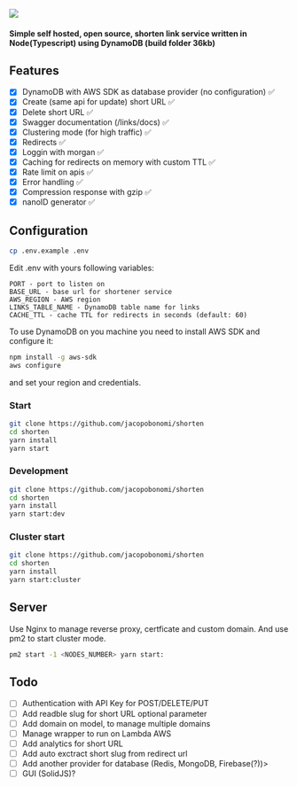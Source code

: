 [![](https://i.ibb.co/XC8sJYY/1.png)](https://i.ibb.co/XC8sJYY/1.png)

#### **Simple self hosted, open source**, shorten link service written in Node(Typescript) using DynamoDB (build folder 36kb)

## Features

- [x] DynamoDB with AWS SDK as database provider (no configuration) ✅
- [x] Create (same api for update) short URL ✅
- [x] Delete short URL ✅
- [x] Swagger documentation (/links/docs) ✅
- [x] Clustering mode (for high traffic) ✅
- [x] Redirects ✅
- [x] Loggin with morgan ✅
- [x] Caching for redirects on memory with custom TTL ✅
- [x] Rate limit on apis ✅
- [x] Error handling ✅
- [x] Compression response with gzip ✅
- [x] nanoID generator ✅

## Configuration

```bash
cp .env.example .env
```

Edit .env with yours following variables:

```
PORT - port to listen on
BASE_URL - base url for shortener service
AWS_REGION - AWS region
LINKS_TABLE_NAME - DynamoDB table name for links
CACHE_TTL - cache TTL for redirects in seconds (default: 60)
```

To use DynamoDB on you machine you need to install AWS SDK and configure it:

```bash
npm install -g aws-sdk
aws configure
```

and set your region and credentials.

### Start

```bash
git clone https://github.com/jacopobonomi/shorten
cd shorten
yarn install
yarn start
```

### Development

```bash
git clone https://github.com/jacopobonomi/shorten
cd shorten
yarn install
yarn start:dev
```

### Cluster start

```bash
git clone https://github.com/jacopobonomi/shorten
cd shorten
yarn install
yarn start:cluster
```

## Server

Use Nginx to manage reverse proxy, certficate and custom domain.
And use pm2 to start cluster mode.

```bash
pm2 start -1 <NODES_NUMBER> yarn start:
```

## Todo

- [ ] Authentication with API Key for POST/DELETE/PUT
- [ ] Add readble slug for short URL optional parameter
- [ ] Add domain on model, to manage multiple domains
- [ ] Manage wrapper to run on Lambda AWS
- [ ] Add analytics for short URL
- [ ] Add auto exctract short slug from redirect url
- [ ] Add another provider for database (Redis, MongoDB, Firebase(?))>
- [ ] GUI (SolidJS)?
